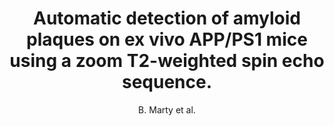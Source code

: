 ---
cat: ciel
subcat: midas
bestof: false
author: B. Marty et al.
title: Automatic detection of amyloid plaques on ex vivo APP/PS1 mice using a zoom T2-weighted spin echo sequence.
year: 2009
type: misc
---